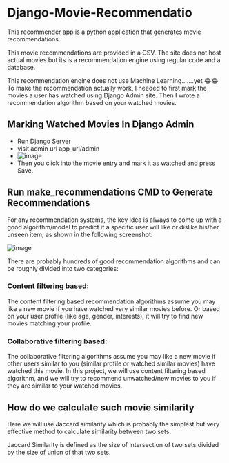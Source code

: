# Django-Movie-Recommendatio

This recommender app is a python application that generates movie recommendations.

This movie recommendations are provided in a CSV. The site does not host actual movies but its is a recommendation engine using regular code and a database. 

This recommendation engine does not use Machine Learning.......yet 😂😂
To make the recommendation actually work, I needed to first mark the movies a user has watched using Django Admin site. Then I wrote a recommendation algorithm based on your watched movies.

## Marking Watched Movies In Django Admin
* Run Django Server
* visit admin url app_url/admin
* ![image](https://user-images.githubusercontent.com/69109175/160308836-62edfa21-c8cb-44fc-8cf7-fcd95f19a536.png)
* Then you click into the movie entry and mark it as watched and press Save.

## Run make_recommendations CMD to Generate Recommendations
For any recommendation systems, the key idea is always to come up with a good algorithm/model to predict if a specific user will like or dislike his/her unseen item, as shown in the following screenshot:

![image](https://user-images.githubusercontent.com/69109175/160308950-82f01992-23fc-4bce-8adf-fa710d736c9d.png)

There are probably hundreds of good recommendation algorithms and can be roughly divided into two categories:

### Content filtering based: 
The content filtering based recommendation algorithms assume you may like a new movie if you have watched very similar movies before. Or based on your user profile (like age, gender, interests), it will try to find new movies matching your profile.

### Collaborative filtering based: 
The collaborative filtering algorithms assume you may like a new movie if other users similar to you (similar profile or watched similar movies) have watched this movie.
In this project, we will use content filtering based algorithm, and we will try to recommend unwatched/new movies to you if they are similar to your watched movies.

## How do we calculate such movie similarity
Here we will use Jaccard similarity which is probably the simplest but very effective method to calculate similarity between two sets.

Jaccard Similarity is defined as the size of intersection of two sets divided by the size of union of that two sets.
